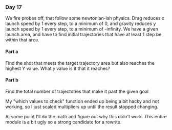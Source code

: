 ### Day 17

We fire probes off, that follow some newtonian-ish physics. Drag reduces x launch speed by 1 every step, to a minimum of 0, and gravity reduces y launch speed by 1 every step, to a minimum of -infinity. We have a given launch area, and have to find initial trajectories that have at least 1 step be within that area.

#### Part a

Find the shot that meets the target trajectory area but also reaches the highest Y value. What y value is it that it reaches?

#### Part b

Find the total number of trajectories that make it past the given goal

My "which values to check" function ended up being a bit hacky and not working, so I just scaled multipliers up until the result stopped changing.

At some point I'll do the math and figure out why this didn't work. This entire module is a bit ugly so a strong candidate for a rewrite.
